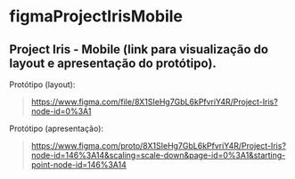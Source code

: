 # figmaProjectIrisMobile

## Project Iris - Mobile (link para visualização do layout e apresentação do protótipo).

Protótipo (layout):

> https://www.figma.com/file/8X1SIeHg7GbL6kPfvriY4R/Project-Iris?node-id=0%3A1

Protótipo (apresentação):

> https://www.figma.com/proto/8X1SIeHg7GbL6kPfvriY4R/Project-Iris?node-id=146%3A14&scaling=scale-down&page-id=0%3A1&starting-point-node-id=146%3A14
